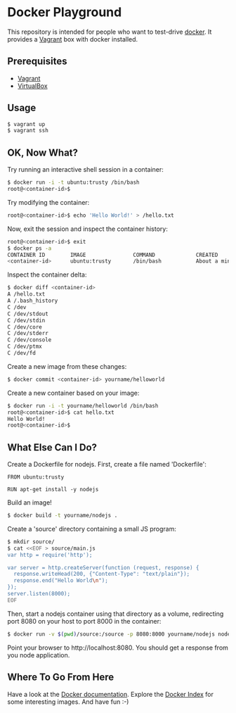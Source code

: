 # Docker Playground

This repository is intended for people who want to test-drive [docker](http://docker.io). It provides a [Vagrant](http://www.vagrantup.com/) box with docker installed.

## Prerequisites

* [Vagrant](http://www.vagrantup.com/downloads.html)
* [VirtualBox](https://www.virtualbox.org/wiki/Downloads)

## Usage

```bash
$ vagrant up
$ vagrant ssh
```

## OK, Now What?

Try running an interactive shell session in a container:
```bash
$ docker run -i -t ubuntu:trusty /bin/bash
root@<container-id>$ 
```
Try modifying the container:
```bash
root@<container-id>$ echo 'Hello World!' > /hello.txt
```

Now, exit the session and inspect the container history:
```bash
root@<container-id>$ exit
$ docker ps -a
CONTAINER ID        IMAGE               COMMAND             CREATED              STATUS    ...
<container-id>      ubuntu:trusty       /bin/bash           About a minute ago   Exit 0    ...
```

Inspect the container delta:
```bash
$ docker diff <container-id>
A /hello.txt
A /.bash_history
C /dev
C /dev/stdout
C /dev/stdin
C /dev/core
C /dev/stderr
C /dev/console
C /dev/ptmx
C /dev/fd
```

Create a new image from these changes:
```bash
$ docker commit <container-id> yourname/helloworld
```

Create a new container based on your image:
```bash
$ docker run -i -t yourname/helloworld /bin/bash
root@<container-id>$ cat hello.txt
Hello World!
root@<container-id>$
```

## What Else Can I Do?

Create a Dockerfile for nodejs. First, create a file named 'Dockerfile':
```
FROM ubuntu:trusty

RUN apt-get install -y nodejs
```

Build an image!
```bash
$ docker build -t yourname/nodejs .
```

Create a 'source' directory containing a small JS program:
```bash
$ mkdir source/
$ cat <<EOF > source/main.js
var http = require('http');

var server = http.createServer(function (request, response) {
  response.writeHead(200, {"Content-Type": "text/plain"});
  response.end("Hello World\n");
});
server.listen(8000);
EOF
```

Then, start a nodejs container using that directory as a volume, redirecting port 8080 on your host to port 8000 in the container:
```bash
$ docker run -v $(pwd)/source:/source -p 8080:8000 yourname/nodejs nodejs /source/main.js' 
```

Point your browser to http://localhost:8080. You should get a response from you node application.

## Where To Go From Here

Have a look at the [Docker documentation](http://docs.docker.io/). Explore the [Docker Index](https://index.docker.io/) for some interesting images. And have fun :-)

